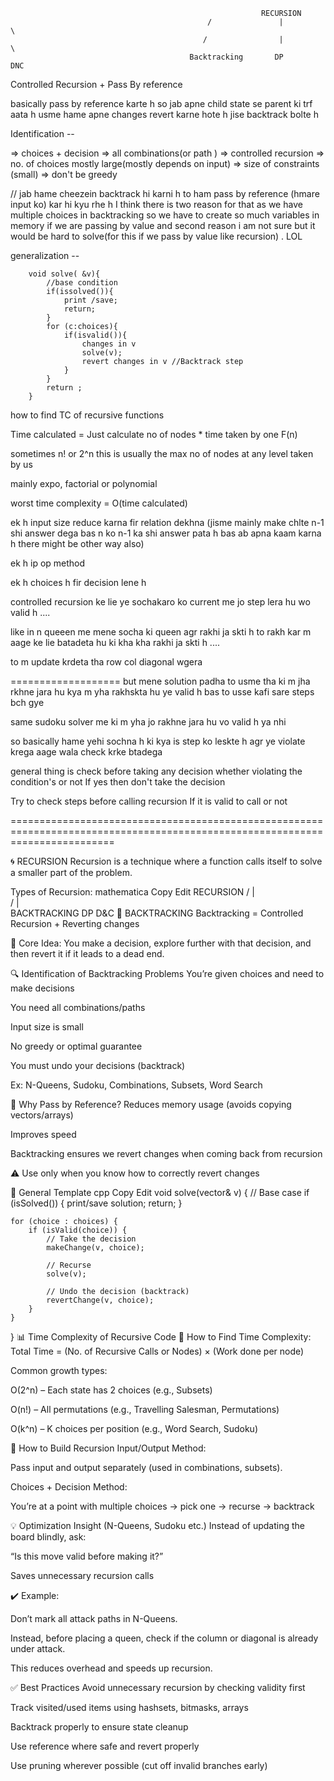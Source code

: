                                                             RECURSION
                                                /               |            \
                                               /                |             \
                                            Backtracking       DP             DNC

Controlled Recursion + Pass By reference

basically pass by reference karte h so jab apne child state se parent ki trf aata h usme hame apne changes revert karne hote h jise backtrack bolte h

Identification --

=> choices + decision
=> all combinations(or path )
=> controlled recursion
=> no. of choices mostly large(mostly depends on input)
=> size of constraints (small)
=> don't be greedy

// jab hame cheezein backtrack hi karni h to ham pass by reference (hmare input ko) kar hi kyu rhe h I think there is two reason for that as we have multiple choices in backtracking so we have to create so much variables in memory if we are passing by value and second reason i am not sure but it would be hard to solve(for this if we pass by value like recursion) . LOL

generalization --

        void solve( &v){
            //base condition
            if(issolved()){
                print /save;
                return;
            }
            for (c:choices){
                if(isvalid()){
                    changes in v
                    solve(v);
                    revert changes in v //Backtrack step
                }
            }
            return ;
        }

how to find TC of recursive functions

Time calculated = Just calculate no of nodes \* time taken by one F(n)

sometimes n! or 2^n this is usually the max no of nodes at any level taken by us

mainly expo, factorial or polynomial

worst time complexity = O(time calculated)

ek h input size reduce karna fir relation dekhna (jisme mainly make chlte n-1 shi answer dega bas n ko n-1 ka shi answer pata h bas ab apna kaam karna h there might be other way also)

ek h ip op method

ek h choices h fir decision lene h

controlled recursion ke lie ye sochakaro ko current me jo step lera hu wo valid h ....

like in n queeen me mene socha ki queen agr rakhi ja skti h to rakh kar m aage ke lie batadeta hu ki kha kha rakhi ja skti h ....

to m update krdeta tha row col diagonal wgera

===================
but mene solution padha to usme tha ki m jha rkhne jara hu kya m yha rakhskta hu ye valid h bas to usse kafi sare steps bch gye

same sudoku solver me ki m yha jo rakhne jara hu vo valid h ya nhi

so basically hame yehi sochna h ki kya is step ko leskte h agr ye violate krega aage wala check krke btadega

general thing is check before taking any decision whether violating the condition's or not
If yes then don't take the decision

Try to check steps before calling recursion If it is valid to call or not

==============================================================================================================================

🌀 RECURSION
Recursion is a technique where a function calls itself to solve a smaller part of the problem.

Types of Recursion:
mathematica
Copy
Edit
RECURSION
/ | \
 / | \
 BACKTRACKING DP D&C
🔁 BACKTRACKING
Backtracking = Controlled Recursion + Reverting changes

🔹 Core Idea:
You make a decision, explore further with that decision, and then revert it if it leads to a dead end.

🔍 Identification of Backtracking Problems
You’re given choices and need to make decisions

You need all combinations/paths

Input size is small

No greedy or optimal guarantee

You must undo your decisions (backtrack)

Ex: N-Queens, Sudoku, Combinations, Subsets, Word Search

🔁 Why Pass by Reference?
Reduces memory usage (avoids copying vectors/arrays)

Improves speed

Backtracking ensures we revert changes when coming back from recursion

⚠️ Use only when you know how to correctly revert changes

🧠 General Template
cpp
Copy
Edit
void solve(vector<int>& v) {
// Base case
if (isSolved()) {
print/save solution;
return;
}

    for (choice : choices) {
        if (isValid(choice)) {
            // Take the decision
            makeChange(v, choice);

            // Recurse
            solve(v);

            // Undo the decision (backtrack)
            revertChange(v, choice);
        }
    }

}
📊 Time Complexity of Recursive Code
🔹 How to Find Time Complexity:
Total Time = (No. of Recursive Calls or Nodes) × (Work done per node)

Common growth types:

O(2^n) – Each state has 2 choices (e.g., Subsets)

O(n!) – All permutations (e.g., Travelling Salesman, Permutations)

O(k^n) – K choices per position (e.g., Word Search, Sudoku)

🧩 How to Build Recursion
Input/Output Method:

Pass input and output separately (used in combinations, subsets).

Choices + Decision Method:

You’re at a point with multiple choices → pick one → recurse → backtrack

💡 Optimization Insight (N-Queens, Sudoku etc.)
Instead of updating the board blindly, ask:

“Is this move valid before making it?”

Saves unnecessary recursion calls

✔️ Example:

Don’t mark all attack paths in N-Queens.

Instead, before placing a queen, check if the column or diagonal is already under attack.

This reduces overhead and speeds up recursion.

✅ Best Practices
Avoid unnecessary recursion by checking validity first

Track visited/used items using hashsets, bitmasks, arrays

Backtrack properly to ensure state cleanup

Use reference where safe and revert properly

Use pruning wherever possible (cut off invalid branches early)
